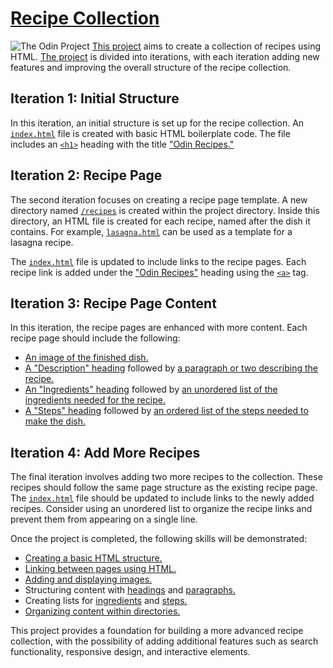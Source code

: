 # [Recipe Collection](https://www.theodinproject.com/lessons/foundations-recipes)
![The Odin Project](https://www.skillfinder.com.au/media/wysiwyg/the-odin-project-logo-skill-finder-partners-page.png)
[This project](https://www.theodinproject.com/lessons/foundations-recipes) aims to create a collection of recipes using HTML. [The project](https://www.theodinproject.com/lessons/foundations-recipes) is divided into iterations, with each iteration adding new features and improving the overall structure of the recipe collection.

## Iteration 1: Initial Structure
In this iteration, an initial structure is set up for the recipe collection. An [`index.html`](https://github.com/ibnaleem/odin-recipes/blob/main/index.html) file is created with basic HTML boilerplate code. The file includes an [`<h1>`](https://github.com/ibnaleem/odin-recipes/commit/da1f05f533529d43910ff91565da2f53be23d2db) heading with the title ["Odin Recipes."](https://www.theodinproject.com/lessons/foundations-recipes)

## Iteration 2: Recipe Page
The second iteration focuses on creating a recipe page template. A new directory named [`/recipes`](https://github.com/ibnaleem/odin-recipes/tree/main/recipes) is created within the project directory. Inside this directory, an HTML file is created for each recipe, named after the dish it contains. For example, [`lasagna.html`](https://github.com/ibnaleem/odin-recipes/blob/main/recipes/lasagna.html) can be used as a template for a lasagna recipe.

The [`index.html`](https://github.com/ibnaleem/odin-recipes/blob/main/index.html) file is updated to include links to the recipe pages. Each recipe link is added under the ["Odin Recipes"](https://www.theodinproject.com/lessons/foundations-recipes) heading using the [`<a>`](https://github.com/ibnaleem/odin-recipes/commit/99e5b85be432e0c0b64dea768530c223b07569ba) tag.

## Iteration 3: Recipe Page Content
In this iteration, the recipe pages are enhanced with more content. Each recipe page should include the following:

- [An image of the finished dish.](https://github.com/ibnaleem/odin-recipes/commit/d18a34e91c1e2bf9a8bdd155fe511ddab9ec4083)
- [A "Description" heading](https://github.com/ibnaleem/odin-recipes/commit/af92ebb26c0c93ac7f08a67acb87da81a52e33f6) followed by [a paragraph or two describing the recipe.](https://github.com/ibnaleem/odin-recipes/commit/d575be40a29177c8c172a017e5f6a8328878e20c)
- [An "Ingredients" heading](https://github.com/ibnaleem/odin-recipes/commit/466a081810c44aeea866f186968eb7bd471d3ae5) followed by [an unordered list of the ingredients needed for the recipe.](https://github.com/ibnaleem/odin-recipes/commit/7dd630276ed3e438c4f8db21a1424027297b4102)
- [A "Steps" heading](https://github.com/ibnaleem/odin-recipes/commit/6dc95f39c40f7fee51a09829c458ec014681fba6) followed by [an ordered list of the steps needed to make the dish.](https://github.com/ibnaleem/odin-recipes/commit/562165b271b9450519374dda4de292f8e012878f)

## Iteration 4: Add More Recipes
The final iteration involves adding two more recipes to the collection. These recipes should follow the same page structure as the existing recipe page. The [`index.html`](https://github.com/ibnaleem/odin-recipes/blob/main/index.html) file should be updated to include links to the newly added recipes. Consider using an unordered list to organize the recipe links and prevent them from appearing on a single line.

Once the project is completed, the following skills will be demonstrated:

- [Creating a basic HTML structure.](https://github.com/ibnaleem/odin-recipes/commit/1fce40b1b7149d0929e958583de46fc167339021)
- [Linking between pages using HTML.](https://github.com/ibnaleem/odin-recipes/commit/99e5b85be432e0c0b64dea768530c223b07569ba)
- [Adding and displaying images.](https://github.com/ibnaleem/odin-recipes/commit/d18a34e91c1e2bf9a8bdd155fe511ddab9ec4083)
- Structuring content with [headings](https://github.com/ibnaleem/odin-recipes/commit/6bae072a8beb572b67e737bd0acfe4f93639453e) and [paragraphs.](https://github.com/ibnaleem/odin-recipes/commit/d575be40a29177c8c172a017e5f6a8328878e20c)
- Creating lists for [ingredients](https://github.com/ibnaleem/odin-recipes/commit/7dd630276ed3e438c4f8db21a1424027297b4102) and [steps.](https://github.com/ibnaleem/odin-recipes/commit/562165b271b9450519374dda4de292f8e012878f)
- [Organizing content within directories.](https://github.com/ibnaleem/odin-recipes/commit/6f6bd2bce72046346e3a7e108ead51deff082b65)

This project provides a foundation for building a more advanced recipe collection, with the possibility of adding additional features such as search functionality, responsive design, and interactive elements.
